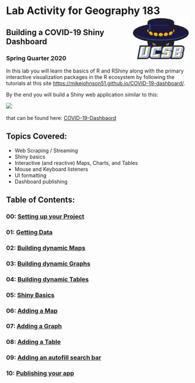 
# Lab Activity for Geography 183 <img src="data/ucsb_logo.png" width=160 height = 120 align="right" />

## Building a COVID-19 Shiny Dashboard

### Spring Quarter 2020

In this lab you will learn the basics of R and RShiny along with the
primary interactive visualization packages in the R ecosystem by
following the tutorials at this site
<https://mikejohnson51.github.io/COVID-19-dashboard/>.

By the end you will build a Shiny web application similar to this:

![](data/final-app.gif)

that can be found here:
[COVID-19-Dashbaord](https://mikejohnson51.shinyapps.io/COVID-19-Dashboard/)

## Topics Covered:

  - Web Scraping / Streaming
  - Shiny basics
  - Interactive (and reactive) Maps, Charts, and Tables
  - Mouse and Keyboard listeners
  - UI formatting
  - Dashboard publishing

## Table of Contents:

### 00: [Setting up your Project](https://mikejohnson51.github.io/COVID-19-dashboard/00_setting_up_the_project.html)

### 01: [Getting Data](https://mikejohnson51.github.io/COVID-19-dashboard/01_getting_data.html)

### 02: [Building dynamic Maps](https://mikejohnson51.github.io/COVID-19-dashboard/02_maps.html)

### 03: [Building dynamic Graphs](https://mikejohnson51.github.io/COVID-19-dashboard/03_charts.html)

### 04: [Building dynamic Tables](https://mikejohnson51.github.io/COVID-19-dashboard/04_tables.html)

### 05: [Shiny Basics](https://mikejohnson51.github.io/COVID-19-dashboard/05_shiny_basics.html)

### 06: [Adding a Map](https://mikejohnson51.github.io/COVID-19-dashboard/06_shiny_maps.html)

### 07: [Adding a Graph](https://mikejohnson51.github.io/COVID-19-dashboard/07_shiny_graphs.html)

### 08: [Adding a Table](https://mikejohnson51.github.io/COVID-19-dashboard/08_shiny_tables.html)

### 09: [Adding an autofill search bar](https://mikejohnson51.github.io/COVID-19-dashboard/09_autocomplete_window.html)

### 10: [Publishing your app](https://mikejohnson51.github.io/COVID-19-dashboard/10_publish.html)
